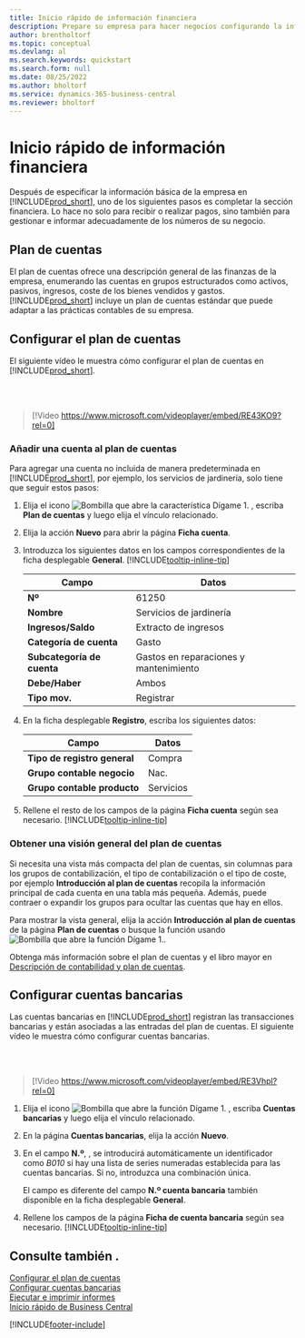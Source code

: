 ```yaml
---
title: Inicio rápido de información financiera
description: Prepare su empresa para hacer negocios configurando la información financiera en Business Central.
author: brentholtorf
ms.topic: conceptual
ms.devlang: al
ms.search.keywords: quickstart
ms.search.form: null
ms.date: 08/25/2022
ms.author: bholtorf
ms.service: dynamics-365-business-central
ms.reviewer: bholtorf
---
```


# <a name="financial-information-quick-start"></a>Inicio rápido de información financiera

Después de especificar la información básica de la empresa en [!INCLUDE[prod_short](includes/prod_short.md)], uno de los siguientes pasos es completar la sección financiera. Lo hace no solo para recibir o realizar pagos, sino también para gestionar e informar adecuadamente de los números de su negocio.

## <a name="the-chart-of-accounts"></a>Plan de cuentas

El plan de cuentas ofrece una descripción general de las finanzas de la empresa, enumerando las cuentas en grupos estructurados como activos, pasivos, ingresos, coste de los bienes vendidos y gastos. [!INCLUDE[prod_short](includes/prod_short.md)] incluye un plan de cuentas estándar que puede adaptar a las prácticas contables de su empresa.

## <a name="set-up-the-chart-of-accounts"></a>Configurar el plan de cuentas

El siguiente vídeo le muestra cómo configurar el plan de cuentas en [!INCLUDE[prod_short](includes/prod_short.md)].

<br /><br />

> [!Video https://www.microsoft.com/videoplayer/embed/RE43KO9?rel=0]

### <a name="add-an-account-to-the-chart-of-accounts"></a>Añadir una cuenta al plan de cuentas

Para agregar una cuenta no incluida de manera predeterminada en [!INCLUDE[prod_short](includes/prod_short.md)], por ejemplo, los servicios de jardinería, solo tiene que seguir estos pasos:

1. Elija el icono ![Bombilla que abre la característica Dígame 1.](media/ui-search/search_small.png "Dígame qué desea hacer") , escriba **Plan de cuentas** y luego elija el vínculo relacionado.
2. Elija la acción **Nuevo** para abrir la página **Ficha cuenta**.
3. Introduzca los siguientes datos en los campos correspondientes de la ficha desplegable **General**. [!INCLUDE[tooltip-inline-tip](includes/tooltip-inline-tip_md.md)]

   | Campo | Datos |
   | --- | --- |
   | **Nº** | 61250 |
   | **Nombre** | Servicios de jardinería |
   | **Ingresos/Saldo** | Extracto de ingresos |
   | **Categoría de cuenta** | Gasto |
   | **Subcategoría de cuenta** | Gastos en reparaciones y mantenimiento |
   | **Debe/Haber** | Ambos |
   | **Tipo mov.** | Registrar |

4. En la ficha desplegable **Registro**, escriba los siguientes datos:

   | Campo | Datos |
   | --- | --- |
   | **Tipo de registro general** | Compra |
   | **Grupo contable negocio** | Nac. |
   | **Grupo contable producto** | Servicios |

5. Rellene el resto de los campos de la página **Ficha cuenta** según sea necesario. [!INCLUDE[tooltip-inline-tip](includes/tooltip-inline-tip_md.md)]

### <a name="get-an-overview-of-the-chart-of-accounts"></a>Obtener una visión general del plan de cuentas

Si necesita una vista más compacta del plan de cuentas, sin columnas para los grupos de contabilización, el tipo de contabilización o el tipo de coste, por ejemplo **Introducción al plan de cuentas** recopila la información principal de cada cuenta en una tabla más pequeña. Además, puede contraer o expandir los grupos para ocultar las cuentas que hay en ellos.

Para mostrar la vista general, elija la acción **Introducción al plan de cuentas** de la página **Plan de cuentas** o busque la función usando ![Bombilla que abre la función Dígame 1.](media/ui-search/search_small.png "Dígame qué desea hacer").

Obtenga más información sobre el plan de cuentas y el libro mayor en [Descripción de contabilidad y plan de cuentas](finance-general-ledger.md).

## <a name="set-up-bank-accounts"></a>Configurar cuentas bancarias

Las cuentas bancarias en [!INCLUDE[prod_short](includes/prod_short.md)] registran las transacciones bancarias y están asociadas a las entradas del plan de cuentas. El siguiente vídeo le muestra cómo configurar cuentas bancarias.

<br /><br />

> [!Video https://www.microsoft.com/videoplayer/embed/RE3Vhpl?rel=0]

1. Elija el icono ![Bombilla que abre la función Dígame 1.](media/ui-search/search_small.png "Dígame qué desea hacer") , escriba **Cuentas bancarias** y luego elija el vínculo relacionado.
2. En la página **Cuentas bancarias**, elija la acción **Nuevo**.
3. En el campo **N.º**, , se introducirá automáticamente un identificador como *B010* si hay una lista de series numeradas establecida para las cuentas bancarias. Si no, introduzca una combinación única.

   El campo es diferente del campo **N.º cuenta bancaria** también disponible en la ficha desplegable **General**.
4. Rellene los campos de la página **Ficha de cuenta bancaria** según sea necesario. [!INCLUDE[tooltip-inline-tip](includes/tooltip-inline-tip_md.md)]

## <a name="see-also"></a>Consulte también .

[Configurar el plan de cuentas](finance-setup-chart-accounts.md)  
[Configurar cuentas bancarias](bank-how-setup-bank-accounts.md)  
[Ejecutar e imprimir informes](ui-work-report.md)  
[Inicio rápido de Business Central](quick-start-business-central.md)  

[!INCLUDE[footer-include](includes/footer-banner.md)]

